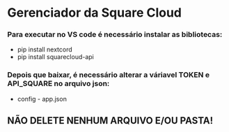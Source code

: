 # Gerenciador da Square Cloud
### Para executar no VS code é necessário instalar as bibliotecas:
- pip install nextcord
- pip install squarecloud-api

### Depois que baixar, é necessário alterar a váriavel TOKEN e API_SQUARE no arquivo json:

- config - app.json 

## NÃO DELETE NENHUM ARQUIVO E/OU PASTA!
